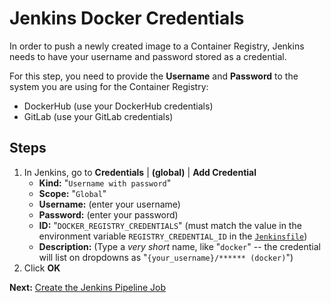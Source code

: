 # Jenkins Docker Credentials
In order to push a newly created image to a Container Registry, Jenkins needs to have your username and password stored 
as a credential.

For this step, you need to provide the **Username** and **Password** to the system you are using for the Container Registry:

  * DockerHub (use your DockerHub credentials)
  * GitLab (use your GitLab credentials)
  

## Steps

1. In Jenkins, go to **Credentials** | **(global)** | **Add Credential**
    * **Kind:** "`Username with password`"
    * **Scope:** "`Global`"
    * **Username:** (enter your username)
    * **Password:** (enter your password)
    * **ID:** "`DOCKER_REGISTRY_CREDENTIALS`" (must match the value in the environment variable `REGISTRY_CREDENTIAL_ID` in the [`Jenkinsfile`](https://gitlab.com/simoncomputing-public/hello-world-docker-aws/blob/master/Jenkinsfile))
    * **Description:** (Type a _very short_ name, like "`docker`" -- the credential will list on dropdowns as "`{your_username}/****** (docker)`")
1. Click **OK**

**Next:** [Create the Jenkins Pipeline Job](./10-JenkinsPipeline.md)